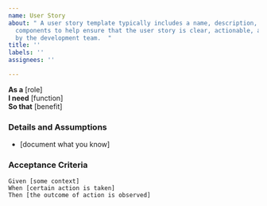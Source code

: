 ```yaml
---
name: User Story
about: " A user story template typically includes a name, description, and specific
  components to help ensure that the user story is clear, actionable, and understood
  by the development team.  "
title: ''
labels: ''
assignees: ''

---
```


**As a** [role]  
 **I need** [function]  
 **So that** [benefit]  
   
 ### Details and Assumptions
 * [document what you know]
   
 ### Acceptance Criteria  
   
 ```gherkin
 Given [some context]
 When [certain action is taken]
 Then [the outcome of action is observed]
 ```

